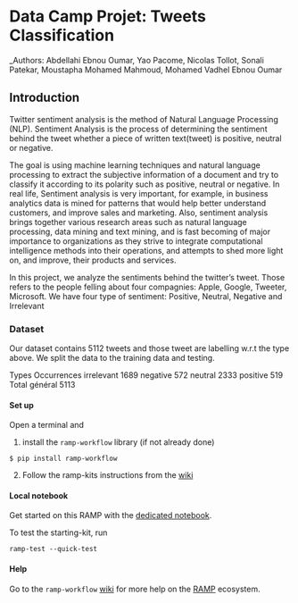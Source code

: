 # Data Camp Projet: Tweets Classification


_Authors: Abdellahi Ebnou Oumar, Yao Pacome, Nicolas Tollot, Sonali Patekar, Moustapha Mohamed Mahmoud, Mohamed Vadhel Ebnou Oumar

## Introduction

Twitter sentiment analysis is the method of Natural Language Processing (NLP). 
Sentiment Analysis is the process of determining the sentiment behind the tweet whether a piece of written text(tweet) is positive, neutral or negative.

The goal is using machine learning techniques and natural language processing to extract the subjective information of a document and try to classify it according to its polarity such as positive, neutral or negative. In real life, Sentiment analysis is very important, for example, in business analytics data is mined for patterns that would help better understand customers, and improve sales and marketing. Also, sentiment analysis brings together various research areas such as natural language
processing, data mining and text mining, and is fast becoming of major importance to organizations as they strive to integrate computational intelligence methods into their operations, and attempts to shed more light on, and improve, their products and services.

 In this project, we analyze the sentiments behind the twitter’s tweet. Those refers to the people felling  about four compagnies: Apple, Google, Tweeter, Microsoft.  We have four  type of sentiment: Positive, Neutral, Negative and Irrelevant

### Dataset
Our dataset contains 5112 tweets and those tweet are labelling w.r.t  the type above. We split the data to the training data and testing.

Types	Occurrences
irrelevant	1689
negative	572
neutral	2333
positive	519
Total général	5113


#### Set up

Open a terminal and

1. install the `ramp-workflow` library (if not already done)
  ```
  $ pip install ramp-workflow
  ```
  
2. Follow the ramp-kits instructions from the [wiki](https://github.com/paris-saclay-cds/ramp-workflow/wiki/Getting-started-with-a-ramp-kit)

#### Local notebook

Get started on this RAMP with the [dedicated notebook](tweets_classification_starting_kit.ipynb).

To test the starting-kit, run


```
ramp-test --quick-test
```


#### Help
Go to the `ramp-workflow` [wiki](https://github.com/paris-saclay-cds/ramp-workflow/wiki) for more help on the [RAMP](https://ramp.studio) ecosystem.



